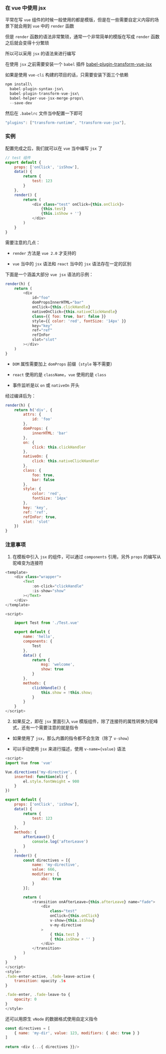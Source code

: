 ### 在 vue 中使用 jsx

平常在写 `vue` 组件的时候一般使用的都是模版，但是在一些需要自定义内容的场景下就会用到 `vue` 中的 `render` 函数

但是 `render` 函数的语法非常繁琐，通常一个非常简单的模版在写成 `render` 函数之后就会变得十分繁琐

所以可以采用 `jsx` 的语法来进行编写

在使用 `jsx` 之前需要安装一个 `babel` 插件 [babel-plugin-transform-vue-jsx](https://github.com/vuejs/babel-plugin-transform-vue-jsx)

如果是使用 `vue-cli` 构建的项目的话，只需要安装下面三个依赖

```js
npm install\
  babel-plugin-syntax-jsx\
  babel-plugin-transform-vue-jsx\
  babel-helper-vue-jsx-merge-props\
  --save-dev
```

然后在 `.babelrc` 文件当中配置一下即可

```js
"plugins": ["transform-runtime", "transform-vue-jsx"],
```

### 实例

配置完成之后，我们就可以在 `vue` 当中编写 `jsx` 了

```js
// test 组件
export default {
    props: ['onClick', 'isShow'],
    data() {
        return {
            test: 123
        }
    },
    render() {
        return (
            <div class="test" onClick={this.onClick}>
                {this.test}
                {this.isShow + ''}
            </div>
        )
    }
}
```

需要注意的几点：

* `render` 方法是 `vue 2.0` 才支持的

* `vue` 当中的 `jsx` 语法和 `react` 当中的 `jsx` 语法存在一定的区别

下面是一个涵盖大部分 `vue jsx` 语法的示例：

```js
render(h) {
    return (
        <div
            id="foo"
            domPropsInnerHTML="bar"
            onClick={this.clickHandle}
            nativeOnClick={this.nativeClickHandle}
            class={{ foo: true, bar: false }}
            style={{ color: 'red', fontSize: '14px' }}
            key="key"
            ref="ref"
            refInFor
            slot="slot"
        ></div>
    )
}
```

* `DOM` 属性需要加上 `domProps` 前缀（`style` 等不需要）

* `react` 使用的是 `className`，`vue` 使用的是 `class`

* 事件监听是以 `on` 或 `nativeOn` 开头

经过编译后为：

```js
render(h) {
    return h('div', {
        attrs: {
            id: 'foo'
        },
        domProps: {
            innerHTML: 'bar'
        },
        on: {
            click: this.clickHandler
        },
        nativeOn: {
            click: this.nativeClickHandler
        },
        class: {
            foo: true,
            bar: false
        },
        style: {
            color: 'red',
            fontSize: '14px'
        },
        key: 'key',
        ref: 'ref',
        refInFor: true,
        slot: 'slot'
    })
}
```


### 注意事项

1. 在模板中引入 `jsx` 的组件，可以通过 `components` 引用，另外 `props` 的编写从驼峰变为连接符

```js
<template>
    <div class="wrapper">
        <Text
            :on-click="clickHandle"
            :is-show="show"
        ></Text>
    </div>
</template>

<script>

    import Test from './Test.vue'

    export default {
        name: 'hello',
        components: {
            Test
        },
        data() {
            return {
                msg: 'welcome',
                show: true
            }
        },
        methods: {
            clickHandle() {
                this.show = !this.show;
            }
        }
    }
</script>
```

2. 如果反之，即在 `jsx` 里面引入 `vue` 模版组件，除了连接符的属性转换为驼峰式，还有一个需要注意的就是指令

  * 如果使用了 `jsx`，那么内置的指令都不会生效（除了 `v-show`）

  * 可以手动使用 `jsx` 来进行描述，使用 `v-name={value}` 语法

```js
<script>
import Vue from 'vue'

Vue.directives('my-directive', {
    inserted: function(el) {
        el.style.fontWeight = 900 
    }
})

export default {
    props: ['onClick', 'isShow'],
    data() {
        return {
            test: 123
        }
    },
    methods: {
        afterLeave() {
            console.log('afterLeave')
        }
    },
    render() {
        const directives = [{
            name: 'my-directive',
            value: 666,
            modifiers: {
                abc: true
            }
        }];

        return (
            <transition onAfterLeave={this.afterLeave} name="fade">
                <div
                    class="test" 
                    onClick={this.onClick} 
                    v-show={this.isShow}
                    v-my-directive
                >
                    { this.test }
                    { this.isShow + '' }
                </div>
            </transition>
        )
    }
}
</script>
<style>
.fade-enter-active, .fade-leave-active {
    transition: opacity .5s
}

.fade-enter, .fade-leave-to {
    opacity: 0
}
</style>
```

还可以用原生 `vNode` 的数据格式使用自定义指令

```js
const directives = [
    { name: 'my-dir', value: 123, modifiers: { abc: true } }
]
 
return <div {...{ directives }}/>
```
